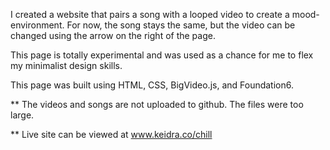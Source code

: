 I created a website that pairs a song with a looped video to create a mood-environment. For now, the song stays the same, but the video can be changed using the arrow on the right of the page. 

This page is totally experimental and was used as a chance for me to flex my minimalist design skills. 

This page was built using HTML, CSS, BigVideo.js, and Foundation6. 

** The videos and songs are not uploaded to github. The files were too large. 

** Live site can be viewed at www.keidra.co/chill



